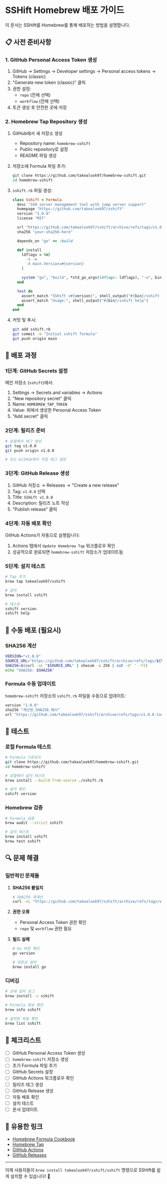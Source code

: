 # SSHift Homebrew 배포 가이드

이 문서는 SSHift를 Homebrew를 통해 배포하는 방법을 설명합니다.

## 📋 사전 준비사항

### 1. GitHub Personal Access Token 생성

1. GitHub → Settings → Developer settings → Personal access tokens → Tokens (classic)
2. "Generate new token (classic)" 클릭
3. 권한 설정:
   - `repo` (전체 선택)
   - `workflow` (전체 선택)
4. 토큰 생성 후 안전한 곳에 저장

### 2. Homebrew Tap Repository 생성

1. GitHub에서 새 저장소 생성

   - Repository name: `homebrew-sshift`
   - Public repository로 설정
   - README 파일 생성

2. 저장소에 Formula 파일 추가:

   ```bash
   git clone https://github.com/takealook97/homebrew-sshift.git
   cd homebrew-sshift
   ```

3. `sshift.rb` 파일 생성:

   ```ruby
   class Sshift < Formula
     desc "SSH server management tool with jump server support"
     homepage "https://github.com/takealook97/sshift"
     version "1.0.0"
     license "MIT"

     url "https://github.com/takealook97/sshift/archive/refs/tags/v1.0.0.tar.gz"
     sha256 "your-sha256-here"

     depends_on "go" => :build

     def install
       ldflags = %W[
         -s -w
         -X main.Version=#{version}
       ]

       system "go", "build", *std_go_args(ldflags: ldflags), "-o", bin/"sshift", "main.go"
     end

     test do
       assert_match "SSHift v#{version}", shell_output("#{bin}/sshift version")
       assert_match "Usage:", shell_output("#{bin}/sshift help")
     end
   end
   ```

4. 커밋 및 푸시:
   ```bash
   git add sshift.rb
   git commit -m "Initial sshift formula"
   git push origin main
   ```

## 🚀 배포 과정

### 1단계: GitHub Secrets 설정

메인 저장소 (`sshift`)에서:

1. Settings → Secrets and variables → Actions
2. "New repository secret" 클릭
3. Name: `HOMEBREW_TAP_TOKEN`
4. Value: 위에서 생성한 Personal Access Token
5. "Add secret" 클릭

### 2단계: 릴리즈 준비

```bash
# 로컬에서 태그 생성
git tag v1.0.0
git push origin v1.0.0

# 또는 GitHub에서 직접 태그 생성
```

### 3단계: GitHub Release 생성

1. GitHub 저장소 → Releases → "Create a new release"
2. Tag: `v1.0.0` 선택
3. Title: `SSHift v1.0.0`
4. Description: 릴리즈 노트 작성
5. "Publish release" 클릭

### 4단계: 자동 배포 확인

GitHub Actions가 자동으로 실행됩니다:

1. Actions 탭에서 `Update Homebrew Tap` 워크플로우 확인
2. 성공적으로 완료되면 `homebrew-sshift` 저장소가 업데이트됨

### 5단계: 설치 테스트

```bash
# Tap 추가
brew tap takealook97/sshift

# 설치
brew install sshift

# 테스트
sshift version
sshift help
```

## 🔧 수동 배포 (필요시)

### SHA256 계산

```bash
VERSION="v1.0.0"
SOURCE_URL="https://github.com/takealook97/sshift/archive/refs/tags/${VERSION}.tar.gz"
SHA256=$(curl -sL "$SOURCE_URL" | shasum -a 256 | cut -d' ' -f1)
echo "SHA256: $SHA256"
```

### Formula 수동 업데이트

`homebrew-sshift` 저장소의 `sshift.rb` 파일을 수동으로 업데이트:

```ruby
version "1.0.0"
sha256 "계산된_SHA256_해시"
url "https://github.com/takealook97/sshift/archive/refs/tags/v1.0.0.tar.gz"
```

## 🧪 테스트

### 로컬 Formula 테스트

```bash
# Formula 다운로드
git clone https://github.com/takealook97/homebrew-sshift.git
cd homebrew-sshift

# 로컬에서 설치 테스트
brew install --build-from-source ./sshift.rb

# 설치 확인
sshift version
```

### Homebrew 검증

```bash
# Formula 검증
brew audit --strict sshift

# 설치 테스트
brew install sshift
brew test sshift
```

## 🔍 문제 해결

### 일반적인 문제들

1. **SHA256 불일치**

   ```bash
   # SHA256 재계산
   curl -sL "https://github.com/takealook97/sshift/archive/refs/tags/v1.0.0.tar.gz" | shasum -a 256
   ```

2. **권한 오류**

   - Personal Access Token 권한 확인
   - `repo` 및 `workflow` 권한 필요

3. **빌드 실패**

   ```bash
   # Go 버전 확인
   go version

   # 의존성 설치
   brew install go
   ```

### 디버깅

```bash
# 상세 설치 로그
brew install -v sshift

# Formula 정보 확인
brew info sshift

# 설치된 파일 확인
brew list sshift
```

## 📝 체크리스트

- [ ] GitHub Personal Access Token 생성
- [ ] `homebrew-sshift` 저장소 생성
- [ ] 초기 Formula 파일 추가
- [ ] GitHub Secrets 설정
- [ ] GitHub Actions 워크플로우 확인
- [ ] 릴리즈 태그 생성
- [ ] GitHub Release 생성
- [ ] 자동 배포 확인
- [ ] 설치 테스트
- [ ] 문서 업데이트

## 🔗 유용한 링크

- [Homebrew Formula Cookbook](https://docs.brew.sh/Formula-Cookbook)
- [Homebrew Tap](https://docs.brew.sh/Taps)
- [GitHub Actions](https://docs.github.com/en/actions)
- [GitHub Releases](https://docs.github.com/en/repositories/releasing-projects-on-github)

---

이제 사용자들이 `brew install takealook97/sshift/sshift` 명령으로 SSHift를 쉽게 설치할 수 있습니다! 🎉
